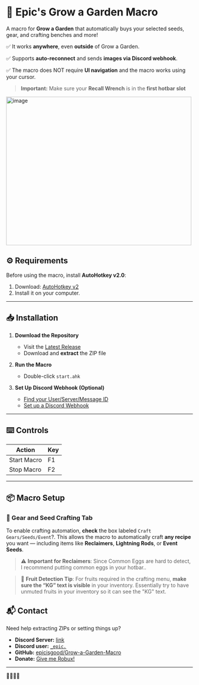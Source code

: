 # 🍏 Epic's Grow a Garden Macro

A macro for **Grow a Garden** that automatically buys your selected seeds, gear, and crafting benches and more!

✅ It works **anywhere**, even **outside** of Grow a Garden.

✅ Supports **auto-reconnect** and sends **images via Discord webhook**.

✅ The macro does NOT require **UI navigation** and the macro works using your cursor.

> **Important:** Make sure your **Recall Wrench** is in the **first hotbar slot**

<img width="500" height="400" alt="image" src="https://github.com/user-attachments/assets/fa1e1de8-ad75-4a77-b1e9-187d6526a51e" />


## ⚙️ Requirements

Before using the macro, install **AutoHotkey v2.0**:

1. Download: [AutoHotkey v2](https://www.autohotkey.com/download/ahk-v2.exe)
2. Install it on your computer.

---

## 📥 Installation

1. **Download the Repository**

   * Visit the [Latest Release](https://github.com/epicisgood/Grow-a-Garden-Macro/releases/latest)
   * Download and **extract** the ZIP file

2. **Run the Macro**

   * Double-click `start.ahk`

3. **Set Up Discord Webhook (Optional)**

   * [Find your User/Server/Message ID](https://support.discord.com/hc/en-us/articles/206346498)
   * [Set up a Discord Webhook](https://support.discord.com/hc/en-us/articles/228383668)

---

## ⌨️ Controls

| Action      | Key |
| ----------- | --- |
| Start Macro | F1  |
| Stop Macro  | F2  |

---

## 📦 Macro Setup

### 🔧 Gear and Seed Crafting Tab

To enable crafting automation, **check** the box labeled `Craft Gears/Seeds/Event`?. This allows the macro to automatically craft **any recipe** you want — including items like **Reclaimers**, **Lightning Rods**, or **Event Seeds**.

> ⚠️ **Important for Reclaimers**:
> Since Common Eggs are hard to detect, I recommend putting common eggs in your hotbar..

> 🍓 **Fruit Detection Tip**:
> For fruits required in the crafting menu, **make sure the “KG” text is visible** in your inventory. Essentially try to have unmuted fruits in your inventory so it can see the "KG" text.



## 📬 Contact

Need help extracting ZIPs or setting things up?

* **Discord Server:** [link](https://discord.com/invite/Vc465gUXHk)
* **Discord user:** [`_epic.`](https://discord.com/users/726162926851063919)
* **GitHub:** [epicisgood/Grow-a-Garden-Macro](https://github.com/epicisgood/Grow-a-Garden-Macro)
* **Donate:** [Give me Robux!](https://www.roblox.com/games/3780570380/Donation-area#!/store)

---

🤑💵💸🐶
